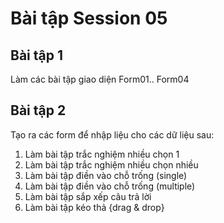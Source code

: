 # Bài tập Session 05

## Bài tập 1

Làm các bài tập giao diện Form01.. Form04

## Bài tập 2

Tạo ra các form để nhập liệu cho các dữ liệu sau:

1. Làm bài tập trắc nghiệm nhiều chọn 1
2. Làm bài tập trắc nghiệm nhiều chọn nhiều
3. Làm bài tập điền vào chỗ trống (single)
4. Làm bài tập điền vào chỗ trống (multiple)
5. Làm bài tập sắp xếp câu trả lời
6. Làm bài tập kéo thả {drag & drop}

